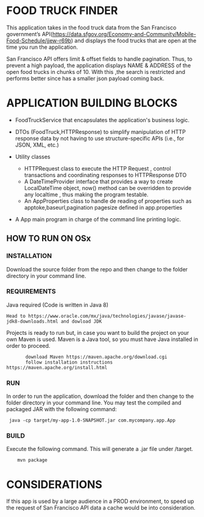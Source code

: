 # FOOD TRUCK FINDER

This application takes in the food truck data from the San Francisco government’s API(https://data.sfgov.org/Economy-and-Community/Mobile-Food-Schedule/jjew-r69b) 
and displays the food trucks that are open at the time you run the application.

San Francisco API offers limit & offset fields to handle pagination. Thus, to prevent a high payload, the application displays NAME & ADDRESS of the open food trucks in chunks of 10. 
With this ,the search is restricted and performs better since has a smaller json payload coming back. 

# APPLICATION BUILDING BLOCKS

* FoodTruckService that encapsulates the application's business logic.

* DTOs (FoodTruck,HTTPResponse) to simplify manipulation of HTTP response data by not having to use structure-specific APIs (i.e., for JSON, XML, etc.)

* Utility classes

    * HTTPRequest class to execute the HTTP Request , control transactions and coordinating responses to HTTPResponse DTO
    * A DateTimeProvider interface that provides a way to create LocalDateTime object, now() method  can be overridden to provide any localtime , thus making the    program testable.
   * An AppProperties class to handle de reading of properties such as apptoke,baseurl,pagination pagesize defined in app.properties

* A App main program in charge of the command line printing logic.


## HOW TO RUN ON OSx

### INSTALLATION
 Download the source folder from the repo  and then change to the folder directory in your command line. 
### REQUIREMENTS 
   Java required (Code is written in Java 8) 
    
    Head to https://www.oracle.com/mx/java/technologies/javase/javase-jdk8-downloads.html and dowload JDK
   Projects is ready to run but, in case you want to build the project on your own 
           Maven is used. Maven is a Java tool, so you must have Java installed in order to proceed.
          
           
           download Maven https://maven.apache.org/download.cgi 
           follow installation instructions https://maven.apache.org/install.html
### RUN
   In order to run the application, download the folder and then change to the folder directory in your command line.
     You may test the compiled and packaged JAR with the following command:
    
     java -cp target/my-app-1.0-SNAPSHOT.jar com.mycompany.app.App

### BUILD 
   Execute the following command. This will generate a .jar file under /target.
        
        mvn package

# CONSIDERATIONS
If this app is used by a large audience in a PROD environment, to speed up the request of San Francisco API data  a cache would be into consideration. 


